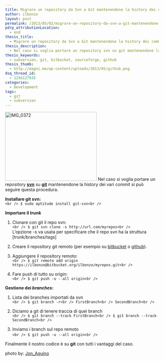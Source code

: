 ```yaml
---
title: Migrare un repository da Svn a Git mantenendone la history dei commit
author: ilbonzo
layout: post
permalink: /2013/05/02/migrare-un-repository-da-svn-a-git-mantenendone-la-history-dei-commit/
pdrp_attributionLocation:
  - end
thesis_title:
  - Migrare un repository da Svn a Git mantenendone la history dei commit
thesis_description:
  - Nel caso si voglia portare un repository svn su git mantenendone la history dei vari commit si può seguire questa procedura.
thesis_keywords:
  - subversion, git, bitbucket, sourceforge, github
thesis_thumb:
  - http://magni.me/wp-content/uploads/2013/05/github.png
dsq_thread_id:
  - 1256127935
categories:
  - Development
tags:
  - git
  - subversion
---
```

<img src="http://magni.me/wp-content/uploads/2013/05/img0372-300x225.jpg" alt="IMG_0372" width="300" height="225" class="alignleft size-medium wp-image-795" /> Nel caso si voglia portare un repository [**svn**][1] su [**git**][2] mantenendone la history dei vari commit si può seguire questa procedura.  
  
  
  
  
  
  
<!--more-->

  
**Installare git svn:**  
`<br />
$ sudo aptitude install git-svn<br />
`

**Importare il *trunk***

1.  Clonare con git il repo svn:  
    `<br />
$ git svn clone -s http://url.com/myrepos<br />
`  
    L&#8217;opzione -s va usata per specificare che il repo svn ha la struttura [trunk/branches/tags]</p> 
2.  Creare il repository git remoto (per esempio su [bitbucket][3] o [github][4]).  
      
    
3.  Aggiungere il repository remoto:  
    `<br />
$ git remote add origin https://ilbonzo@bitbucket.org/ilbonzo/myrepos.git<br />
`</p> 
4.  Fare push di tutto su origin:  
    `<br />
$ git push -u --all origin<br />
`</p> 

**Gestione dei *branches*:**

1.  Lista dei branches importati da svn  
    `<br />
$ git branch -r<br />
FirstBranch<br />
SecondBranch<br />
`</p> 
2.  Diciamo a git di tenere traccia di quei branch  
    `<br />
$ git branch --track FirstBranch<br />
$ git branch --track SecondBranch<br />
`</p> 
3.  Inviamo i branch sul repo remoto  
    `<br />
$ git push -u --all origin<br />
` 

Finalmente il nostro codice è su **git** con tutti i vantaggi del caso.

<div id="pdrp_endAttribution">
  photo by: <a href="http://flickr.com/41894185093@N01/16372763" target="_blank" class="pdrp_link pdrp_attributionLink"> Jon_Aquino</a>
</div>

<div class='kindleWidget kindleLight' >
  
</div>



 [1]: http://it.wikipedia.org/wiki/Subversion
 [2]: http://it.wikipedia.org/wiki/Git_(software)
 [3]: http://bitbucket.org/ilbonzo
 [4]: http://github.com/ilbonzo